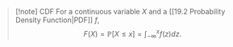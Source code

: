 > [!note] CDF
> For a continuous variable $X$ and a [[19.2 Probability Density Function|PDF]] $f$,
> $$F(X)=\mathbb{P}[X \leq x] = \int^{x}_{-\infty}f(z)dz.$$


